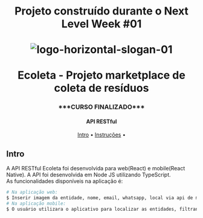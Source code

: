 <h1 align="center">
    Projeto construído durante o Next Level Week #01
  <br>
  <br>
  <img src="https://i.ibb.co/Z2p4KXB/1-h3-Sab-Tiv6-Duw9s-Zn-DE0-Kg.jpg" alt="logo-horizontal-slogan-01" border="0">
  <br>
  <br>
  Ecoleta - Projeto marketplace de coleta de resíduos
  <br>
</h1>

<h3 align="center">***CURSO FINALIZADO***</h3>
<h4 align="center">API RESTful</h4>

<p align="center">
  <a href="#intro">Intro</a> •
  <a href="#instruções">Instruções</a> •
</p>

## Intro

A API RESTful Ecoleta foi desenvolvida para web(React) e mobile(React Native). A API foi desenvolvida em Node JS utilizando TypeScript.
<br>
As funcionalidades disponíveis na aplicação é:
```bash
# Na aplicação web:
$ Inserir imagem da entidade, nome, email, whatsapp, local via api de maps, cidade, estado e ítens de coleta.
# Na aplicação mobile:
$ O usuário utilizara o aplicativo para localizar as entidades, filtrando o estado e cidade, então pelo maps ele encontrara as entidades que atende a necessidade dele, tendo que filtrar quais resíduos ele ira descartar.
```


